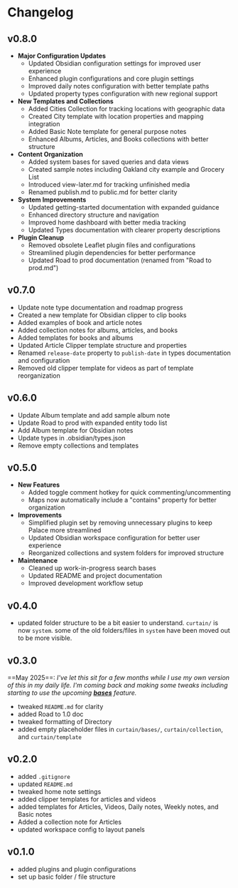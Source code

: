# Changelog

## v0.8.0
- **Major Configuration Updates**
  - Updated Obsidian configuration settings for improved user experience
  - Enhanced plugin configurations and core plugin settings
  - Improved daily notes configuration with better template paths
  - Updated property types configuration with new regional support
- **New Templates and Collections**
  - Added Cities Collection for tracking locations with geographic data
  - Created City template with location properties and mapping integration
  - Added Basic Note template for general purpose notes
  - Enhanced Albums, Articles, and Books collections with better structure
- **Content Organization**
  - Added system bases for saved queries and data views
  - Created sample notes including Oakland city example and Grocery List
  - Introduced view-later.md for tracking unfinished media
  - Renamed publish.md to public.md for better clarity
- **System Improvements**
  - Updated getting-started documentation with expanded guidance
  - Enhanced directory structure and navigation
  - Improved home dashboard with better media tracking
  - Updated Types documentation with clearer property descriptions
- **Plugin Cleanup**
  - Removed obsolete Leaflet plugin files and configurations
  - Streamlined plugin dependencies for better performance
  - Updated Road to prod documentation (renamed from "Road to prod.md")

## v0.7.0
- Update note type documentation and roadmap progress
- Created a new template for Obsidian clipper to clip books
- Added examples of book and article notes
- Added collection notes for albums, articles, and books
- Added templates for books and albums
- Updated Article Clipper template structure and properties
- Renamed `release-date` property to `publish-date` in types documentation and configuration
- Removed old clipper template for videos as part of template reorganization

## v0.6.0
- Update Album template and add sample album note
- Update Road to prod with expanded entity todo list
- Add Album template for Obsidian notes
- Update types in .obsidian/types.json
- Remove empty collections and templates
## v0.5.0
- **New Features**
  - Added toggle comment hotkey for quick commenting/uncommenting
  - Maps now automatically include a "contains" property for better organization
- **Improvements**
  - Simplified plugin set by removing unnecessary plugins to keep Palace more streamlined
  - Updated Obsidian workspace configuration for better user experience
  - Reorganized collections and system folders for improved structure
- **Maintenance**
  - Cleaned up work-in-progress search bases
  - Updated README and project documentation
  - Improved development workflow setup

## v0.4.0
- updated folder structure to be a bit easier to understand. `curtain/` is now `system`. some of the old folders/files in `system` have been moved out to be more visible.

## v0.3.0
==May 2025==: *I've let this sit for a few months while I use my own version of this in my daily life. I'm coming back and making some tweaks including starting to use the upcoming **[bases](https://help.obsidian.md/bases)** feature.*
- tweaked `README.md` for clarity
- added Road to 1.0 doc
- tweaked formatting of Directory
- added empty placeholder files in `curtain/bases/`, `curtain/collection`, and `curtain/template`

## v0.2.0
- added `.gitignore`
- updated `README.md`
- tweaked home note settings
- added clipper templates for articles and videos
- added templates for Articles, Videos, Daily notes, Weekly notes, and Basic notes
- Added a collection note for Articles
- updated workspace config to layout panels

## v0.1.0
- added plugins and plugin configurations
- set up basic folder / file structure
